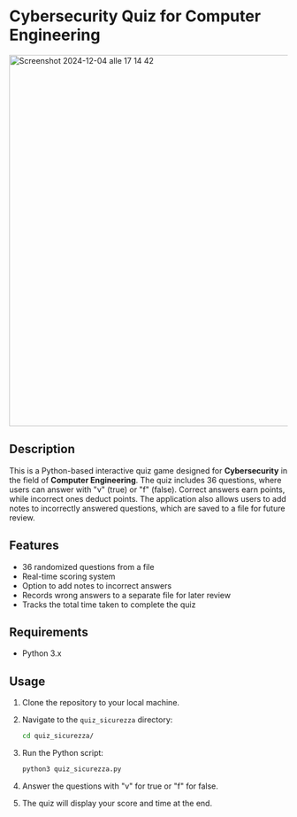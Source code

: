 # Cybersecurity Quiz for Computer Engineering

<img width="671" alt="Screenshot 2024-12-04 alle 17 14 42" src="https://github.com/user-attachments/assets/f0a36c24-27b4-4623-8f36-455b29634607">

## Description
This is a Python-based interactive quiz game designed for **Cybersecurity** in the field of **Computer Engineering**. The quiz includes 36 questions, where users can answer with "v" (true) or "f" (false). Correct answers earn points, while incorrect ones deduct points. The application also allows users to add notes to incorrectly answered questions, which are saved to a file for future review.

## Features
- 36 randomized questions from a file
- Real-time scoring system
- Option to add notes to incorrect answers
- Records wrong answers to a separate file for later review
- Tracks the total time taken to complete the quiz

## Requirements
- Python 3.x

## Usage
1. Clone the repository to your local machine.
2. Navigate to the `quiz_sicurezza` directory:

    ```bash
    cd quiz_sicurezza/
    ```

3. Run the Python script:

    ```bash
    python3 quiz_sicurezza.py
    ```

4. Answer the questions with "v" for true or "f" for false.
5. The quiz will display your score and time at the end.
